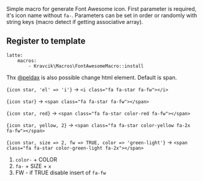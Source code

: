 Simple macro for generate Font Awesome icon. First parameter is required, it's icon name without `fa-`. Parameters can be set in order or randomly with string keys (macro detect if getting associative array).

## Register to template

```
latte:
    macros:
        - Kravcik\Macros\FontAwesomeMacro::install
```

Thx [@peldax](https://github.com/peldax) is also  possible change html element. Default is span.

`{icon star, 'el' => 'i'}` -> `<i class="fa fa-star fa-fw"></i>`


`{icon star}` -> `<span class="fa fa-star fa-fw"></span>`


`{icon star, red}` -> `<span class="fa fa-star color-red fa-fw"></span>`


`{icon star, yellow, 2}` -> `<span class="fa fa-star color-yellow fa-2x fa-fw"></span>`


 `{icon star, size => 2, fw => TRUE, color => 'green-light'}` -> `<span class="fa fa-star color-green-light fa-2x"></span>`
 
1. `color-` + COLOR 
2. `fa-` + SIZE + `x`
3. FW - if TRUE disable insert of `fa-fw`
